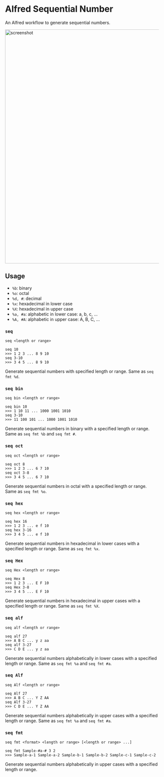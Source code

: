 # Alfred Sequential Number
An Alfred workflow to generate sequential numbers.

<img width="764" alt="screenshot" src="https://github.com/user-attachments/assets/f7865355-b661-4c4a-8024-df26e789ab8b" />


## Usage

- `%b`: binary
- `%o`: octal
- `%d, #`: decimal
- `%x`: hexadecimal in lower case
- `%X`: hexadecimal in upper case
- `%a, #a`: alphabetic in lower case: a, b, c, ...
- `%A, #A`: alphabetic in upper case: A, B, C, ...

### `seq`
```
seq <length or range>

seq 10
>>> 1 2 3 ... 8 9 10
seq 3-10
>>> 3 4 5 ... 8 9 10
```
Generate sequential numbers with specified length or range.
Same as `seq fmt %d`.

### `seq bin`
```
seq bin <length or range>

seq bin 10
>>> 1 10 11 ... 1000 1001 1010
seq 3-10
>>> 11 100 101 ... 1000 1001 1010
```
Generate sequential numbers in binary with a specified length or range.
Same as `seq fmt %b` and `seq fmt #`.

### `seq oct`
```
seq oct <length or range>

seq oct 8
>>> 1 2 3 ... 6 7 10
seq oct 3-8
>>> 3 4 5 ... 6 7 10
```
Generate sequential numbers in octal with a specified length or range.
Same as `seq fmt %o`.

### `seq hex`
```
seq hex <length or range>

seq hex 16
>>> 1 2 3 ... e f 10
seq hex 3-16
>>> 3 4 5 ... e f 10
```
Generate sequential numbers in hexadecimal in lower cases with a specified length or range.
Same as `seq fmt %x`.

### `seq Hex`
```
seq Hex <length or range>

seq Hex 8
>>> 1 2 3 ... E F 10
seq Hex 3-8
>>> 3 4 5 ... E F 10
```
Generate sequential numbers in hexadecimal in upper cases with a specified length or range.
Same as `seq fmt %X`.

### `seq alf`
```
seq alf <length or range>

seq alf 27
>>> A B C ... y z aa
seq alf 3-27
>>> C D E ... y z aa
```
Generate sequential numbers alphabetically in lower cases with a specified length or range.
Same as `seq fmt %a` and `seq fmt #a`.

### `seq Alf`
```
seq Alf <length or range>

seq Alf 27
>>> A B C ... Y Z AA
seq Alf 3-27
>>> C D E ... Y Z AA
```
Generate sequential numbers alphabetically in upper cases with a specified length or range.
Same as `seq fmt %a` and `seq fmt #a`.

### `seq fmt`
```
seq fmt <format> <length or range> [<length or range> ...]

seq fmt Sample-#a-# 3 2
>>> Sample-a-1 Sample-a-2 Sample-b-1 Sample-b-2 Sample-c-1 Sample-c-2
```
Generate sequential numbers alphabetically in upper cases with a specified length or range.
